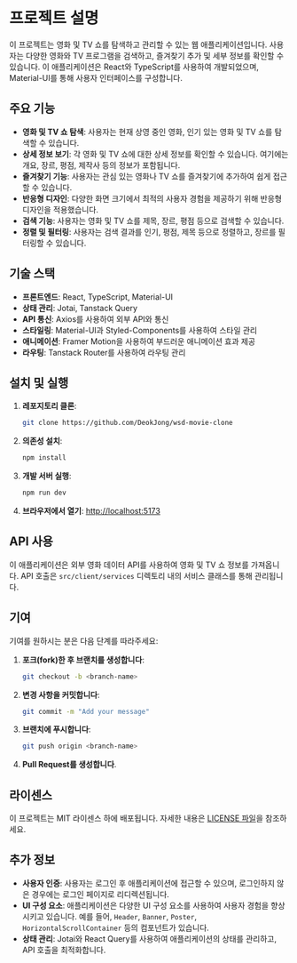 
# 프로젝트 설명

이 프로젝트는 영화 및 TV 쇼를 탐색하고 관리할 수 있는 웹 애플리케이션입니다. 사용자는 다양한 영화와 TV 프로그램을 검색하고, 즐겨찾기 추가 및 세부 정보를 확인할 수 있습니다. 이 애플리케이션은 React와 TypeScript를 사용하여 개발되었으며, Material-UI를 통해 사용자 인터페이스를 구성합니다.

## 주요 기능

- **영화 및 TV 쇼 탐색**: 사용자는 현재 상영 중인 영화, 인기 있는 영화 및 TV 쇼를 탐색할 수 있습니다.
- **상세 정보 보기**: 각 영화 및 TV 쇼에 대한 상세 정보를 확인할 수 있습니다. 여기에는 개요, 장르, 평점, 제작사 등의 정보가 포함됩니다.
- **즐겨찾기 기능**: 사용자는 관심 있는 영화나 TV 쇼를 즐겨찾기에 추가하여 쉽게 접근할 수 있습니다.
- **반응형 디자인**: 다양한 화면 크기에서 최적의 사용자 경험을 제공하기 위해 반응형 디자인을 적용했습니다.
- **검색 기능**: 사용자는 영화 및 TV 쇼를 제목, 장르, 평점 등으로 검색할 수 있습니다.
- **정렬 및 필터링**: 사용자는 검색 결과를 인기, 평점, 제목 등으로 정렬하고, 장르를 필터링할 수 있습니다.

## 기술 스택

- **프론트엔드**: React, TypeScript, Material-UI
- **상태 관리**: Jotai, Tanstack Query
- **API 통신**: Axios를 사용하여 외부 API와 통신
- **스타일링**: Material-UI과 Styled-Components를 사용하여 스타일 관리
- **애니메이션**: Framer Motion을 사용하여 부드러운 애니메이션 효과 제공
- **라우팅**: Tanstack Router를 사용하여 라우팅 관리

## 설치 및 실행

1. **레포지토리 클론**:

    ```bash
    git clone https://github.com/DeokJong/wsd-movie-clone
    ```

2. **의존성 설치**:

    ```bash
    npm install
    ```

3. **개발 서버 실행**:

    ```bash
    npm run dev
    ```

4. **브라우저에서 열기**: [http://localhost:5173](http://localhost:5173)

## API 사용

이 애플리케이션은 외부 영화 데이터 API를 사용하여 영화 및 TV 쇼 정보를 가져옵니다. API 호출은 `src/client/services` 디렉토리 내의 서비스 클래스를 통해 관리됩니다.

## 기여

기여를 원하시는 분은 다음 단계를 따라주세요:

1. **포크(fork)한 후 브랜치를 생성합니다**:

    ```bash
    git checkout -b <branch-name>
    ```

2. **변경 사항을 커밋합니다**:

    ```bash
    git commit -m "Add your message"
    ```

3. **브랜치에 푸시합니다**:

    ```bash
    git push origin <branch-name>
    ```

4. **Pull Request를 생성합니다**.

## 라이센스

이 프로젝트는 MIT 라이센스 하에 배포됩니다. 자세한 내용은 [LICENSE 파일](./LICENSE)을 참조하세요.

## 추가 정보

- **사용자 인증**: 사용자는 로그인 후 애플리케이션에 접근할 수 있으며, 로그인하지 않은 경우에는 로그인 페이지로 리디렉션됩니다.
- **UI 구성 요소**: 애플리케이션은 다양한 UI 구성 요소를 사용하여 사용자 경험을 향상시키고 있습니다. 예를 들어, `Header`, `Banner`, `Poster`, `HorizontalScrollContainer` 등의 컴포넌트가 있습니다.
- **상태 관리**: Jotai와 React Query를 사용하여 애플리케이션의 상태를 관리하고, API 호출을 최적화합니다.

